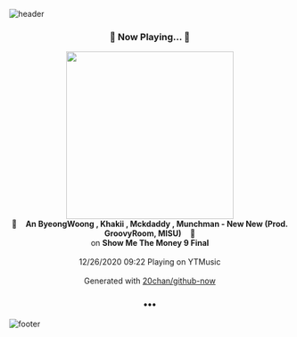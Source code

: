 ![header](https://capsule-render.vercel.app/api?type=wave&height=170&section=header&text=Hi.%20I'm%20SHIFT&fontColor=090707&fontAlignX=45&fontAlignY=65&fontSize=100)

<h3 align="center">🎵 Now Playing... 🎵</h3>
<p align="center">
  <a href="https://music.youtube.com/browse/MPREb_TWPZSe9ioLL">
    <img width="300" src="https://lh3.googleusercontent.com/7MhHhNtJHQq1Tdkq-uhs3EGhlwMe5K6Mhk5Ti9D1u_77pwsIE3xRACrRUYPmnCMatTocGczNEDoNTb2Q">
  </a>
  <br>
  🎵&nbsp&nbsp&nbsp <b>An ByeongWoong , Khakii , Mckdaddy , Munchman - New New (Prod. GroovyRoom, MISU)</b> &nbsp&nbsp&nbsp🎵
  <br>
  on <b>Show Me The Money 9 Final</b>
  
  <br />
  <br />
  12/26/2020 09:22 Playing on YTMusic
  <br />
  <br />
  Generated with <a href="https://github.com/20chan/github-now">20chan/github-now</a>
</p>

<h3 align="center">•••</h3>

![footer](https://capsule-render.vercel.app/api?type=wave&height=150&section=footer)
